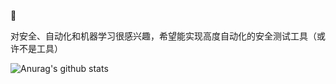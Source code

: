 :eyes:

对安全、自动化和机器学习很感兴趣，希望能实现高度自动化的安全测试工具（或许不是工具）

![Anurag's github stats](https://github-readme-stats.vercel.app/api?username=boringboys)
